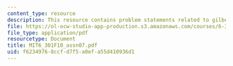 ```yaml
---
content_type: resource
description: This resource contains problem statements related to gilbert principle.
file: https://ol-ocw-studio-app-production.s3.amazonaws.com/courses/6-301-solid-state-circuits-fall-2010/f62349768ccfd7f5a0efa55d410936d1_MIT6_301F10_assn07.pdf
file_type: application/pdf
resourcetype: Document
title: MIT6_301F10_assn07.pdf
uid: f6234976-8ccf-d7f5-a0ef-a55d410936d1
---
```

